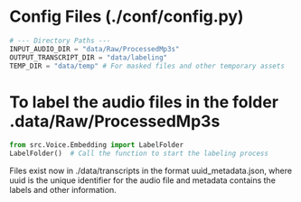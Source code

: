 # Config Files (./conf/config.py)
```python
# --- Directory Paths ---
INPUT_AUDIO_DIR = "data/Raw/ProcessedMp3s"
OUTPUT_TRANSCRIPT_DIR = "data/labeling"
TEMP_DIR = "data/temp" # For masked files and other temporary assets
```

# To label the audio files in the folder .data/Raw/ProcessedMp3s
```python
from src.Voice.Embedding import LabelFolder
LabelFolder()  # Call the function to start the labeling process
```

Files exist now in ./data/transcripts in the format uuid_metadata.json, where uuid is the unique identifier for the audio file and metadata contains the labels and other information.